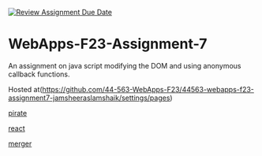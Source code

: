 [![Review Assignment Due Date](https://classroom.github.com/assets/deadline-readme-button-24ddc0f5d75046c5622901739e7c5dd533143b0c8e959d652212380cedb1ea36.svg)](https://classroom.github.com/a/Kv-XePEp)
# WebApps-F23-Assignment-7
An assignment on java script modifying the DOM and using anonymous callback functions.

Hosted at(https://github.com/44-563-WebApps-F23/44563-webapps-f23-assignment7-jamsheeraslamshaik/settings/pages)

[pirate](https://44-563-webapps-f23.github.io/44563-webapps-f23-assignment7-jamsheeraslamshaik/pirate.html)

[react](https://44-563-webapps-f23.github.io/44563-webapps-f23-assignment7-jamsheeraslamshaik/react.html)

[merger](https://44-563-webapps-f23.github.io/44563-webapps-f23-assignment7-jamsheeraslamshaik/merger.html)
